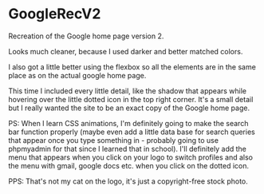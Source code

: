 # GoogleRecV2
Recreation of the Google home page version 2.

Looks much cleaner, because I used darker and better matched colors.

I also got a little better using the flexbox so all the elements are in the same place as on the actual google home page.

This time I included every little detail, like the shadow that appears while hovering over the little dotted icon in the top right corner. It's a small detail but I really wanted the site to be an exact copy of the Google home page.

PS: When I learn CSS animations, I'm definitely going to make the search bar function properly (maybe even add a little data base for search queries that appear once you type something in - probably going to use phpmyadmin for that since I learned that in school). I'll definitely add the menu that appears when you click on your logo to switch profiles and also the menu with gmail, google docs etc. when you click on the dotted icon.

PPS: That's not my cat on the logo, it's just a copyright-free stock photo.
